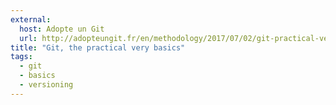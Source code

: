 ```yaml
---
external:
  host: Adopte un Git
  url: http://adopteungit.fr/en/methodology/2017/07/02/git-practical-very-basics.html
title: "Git, the practical very basics"
tags: 
  - git
  - basics
  - versioning
---
```

